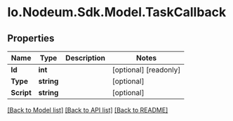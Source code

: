 # Io.Nodeum.Sdk.Model.TaskCallback
## Properties

Name | Type | Description | Notes
------------ | ------------- | ------------- | -------------
**Id** | **int** |  | [optional] [readonly] 
**Type** | **string** |  | [optional] 
**Script** | **string** |  | [optional] 

[[Back to Model list]](../README.md#documentation-for-models) [[Back to API list]](../README.md#documentation-for-api-endpoints) [[Back to README]](../README.md)

